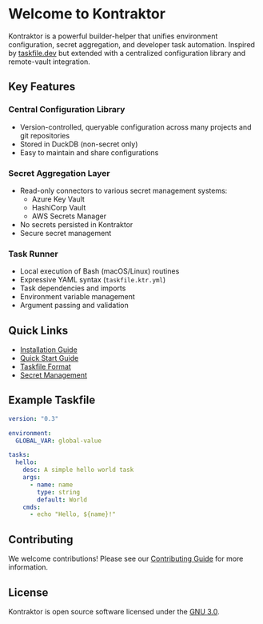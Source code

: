 # Welcome to Kontraktor

Kontraktor is a powerful builder-helper that unifies environment configuration, secret aggregation, and developer task automation. Inspired by [taskfile.dev](https://taskfile.dev) but extended with a centralized configuration library and remote-vault integration.

## Key Features

### Central Configuration Library
- Version-controlled, queryable configuration across many projects and git repositories
- Stored in DuckDB (non-secret only)
- Easy to maintain and share configurations

### Secret Aggregation Layer
- Read-only connectors to various secret management systems:
  - Azure Key Vault
  - HashiCorp Vault
  - AWS Secrets Manager
- No secrets persisted in Kontraktor
- Secure secret management

### Task Runner
- Local execution of Bash (macOS/Linux) routines
- Expressive YAML syntax (`taskfile.ktr.yml`)
- Task dependencies and imports
- Environment variable management
- Argument passing and validation

## Quick Links

- [Installation Guide](getting-started/installation.md)
- [Quick Start Guide](getting-started/quickstart.md)
- [Taskfile Format](user-guide/taskfile-format.md)
- [Secret Management](user-guide/secret-management.md)

## Example Taskfile

```yaml
version: "0.3"

environment:
  GLOBAL_VAR: global-value

tasks:
  hello:
    desc: A simple hello world task
    args:
      - name: name
        type: string
        default: World
    cmds:
      - echo "Hello, ${name}!"
```

## Contributing

We welcome contributions! Please see our [Contributing Guide](contributing/development.md) for more information.

## License

Kontraktor is open source software licensed under the [GNU 3.0](https://github.com/kontraktor-sh/kontraktor/blob/main/LICENSE). 